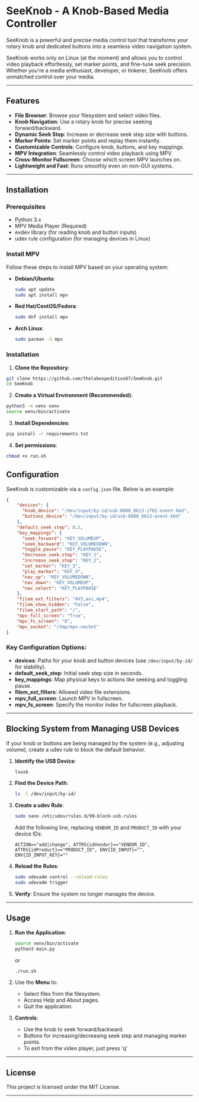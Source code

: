 # SeeKnob - A Knob-Based Media Controller

SeeKnob is a powerful and precise media control tool that transforms your rotary knob and dedicated buttons into a seamless video navigation system.

SeeKnob works only on Linux (at the moment) and allows you to control video playback effortlessly, set marker points, and fine-tune seek precision. Whether you're a media enthusiast, developer, or tinkerer, SeeKnob offers unmatched control over your media.

---

## Features

- **File Browser**: Browse your filesystem and select video files.
- **Knob Navigation**: Use a rotary knob for precise seeking forward/backward.
- **Dynamic Seek Step**: Increase or decrease seek step size with buttons.
- **Marker Points**: Set marker points and replay them instantly.
- **Customizable Controls**: Configure knob, buttons, and key mappings.
- **MPV Integration**: Seamlessly control video playback using MPV.
- **Cross-Monitor Fullscreen**: Choose which screen MPV launches on.
- **Lightweight and Fast**: Runs smoothly even on non-GUI systems.

---

## Installation

### Prerequisites
- Python 3.x
- MPV Media Player (Required)
- evdev library (for reading knob and button inputs)
- udev rule configuration (for managing devices in Linux)

### Install MPV

Follow these steps to install MPV based on your operating system:

- **Debian/Ubuntu**:
  ```bash
  sudo apt update
  sudo apt install mpv
  ```
- **Red Hat/CentOS/Fedora**:
  ```bash
  sudo dnf install mpv
  ```
- **Arch Linux**:
  ```bash
  sudo pacman -S mpv
  ```

### Installation

1. **Clone the Repository**:
  ```bash
  git clone https://github.com/thelabexpedition67/SeeKnob.git
  cd SeeKnob
  ```
2. **Create a Virtual Environment (Recommended)**:
  ```bash
  python3 -m venv venv
  source venv/bin/activate
  ```
3. **Install Dependencies**:
  ```bash
  pip install -r requirements.txt
  ```
4. **Set permissions**:
  ```bash
  chmod +x run.sh
  ```
## Configuration

SeeKnob is customizable via a `config.json` file. Below is an example:

```json
{
    "devices": {
      "knob_device": "/dev/input/by-id/usb-8808_6613-if02-event-kbd",
      "buttons_device": "/dev/input/by-id/usb-8808_6613-event-kbd"
    },
    "default_seek_step": 0.5,
    "key_mappings": {
      "seek_forward": "KEY_VOLUMEUP",
      "seek_backward": "KEY_VOLUMEDOWN",
      "toggle_pause": "KEY_PLAYPAUSE",
      "decrease_seek_step": "KEY_1",
      "increase_seek_step": "KEY_2",
      "set_marker": "KEY_3",
      "play_marker": "KEY_4",
      "nav_up": "KEY_VOLUMEDOWN",
      "nav_down": "KEY_VOLUMEUP",
      "nav_select": "KEY_PLAYPAUSE"
    },
    "filem_ext_filters": "AVI,avi,mp4",
    "filem_show_hidden": "False",
    "filem_start_path": "/",
    "mpv_full_screen": "True",
    "mpv_fs_screen": "0",
    "mpv_socket": "/tmp/mpv-socket"
}
```

### Key Configuration Options:

- **devices**: Paths for your knob and button devices (use `/dev/input/by-id/` for stability).
- **default_seek_step**: Initial seek step size in seconds.
- **key_mappings**: Map physical keys to actions like seeking and toggling pause.
- **filem_ext_filters**: Allowed video file extensions.
- **mpv_full_screen**: Launch MPV in fullscreen.
- **mpv_fs_screen**: Specify the monitor index for fullscreen playback.

---

## Blocking System from Managing USB Devices

If your knob or buttons are being managed by the system (e.g., adjusting volume), create a udev rule to block the default behavior.

1. **Identify the USB Device**:
   ```bash
   lsusb
   ```

2. **Find the Device Path**:
   ```bash
   ls -l /dev/input/by-id/
   ```

3. **Create a udev Rule**:
   ```bash
   sudo nano /etc/udev/rules.d/99-block-usb.rules
   ```

   Add the following line, replacing `VENDOR_ID` and `PRODUCT_ID` with your device IDs:
   ```
   ACTION=="add|change", ATTRS{idVendor}=="VENDOR_ID", ATTRS{idProduct}=="PRODUCT_ID", ENV{ID_INPUT}="", ENV{ID_INPUT_KEY}=""
   ```

4. **Reload the Rules**:
   ```bash
   sudo udevadm control --reload-rules
   sudo udevadm trigger
   ```

5. **Verify**: Ensure the system no longer manages the device.

---

## Usage

1. **Run the Application**:
   ```bash
   source venv/bin/activate
   python3 main.py
   ```
   or
   ```bash
   ./run.sh
   ```
2. Use the **Menu** to:
   - Select files from the filesystem.
   - Access Help and About pages.
   - Quit the application.

3. **Controls**:
   - Use the knob to seek forward/backward.
   - Buttons for increasing/decreasing seek step and managing marker points.
   - To exit from the video player, just press 'q'

---

## License

This project is licensed under the MIT License.

---